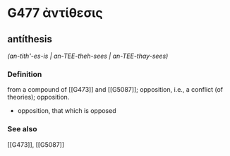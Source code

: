 # G477 ἀντίθεσις

## antíthesis

_(an-tith'-es-is | an-TEE-theh-sees | an-TEE-thay-sees)_

### Definition

from a compound of [[G473]] and [[G5087]]; opposition, i.e., a conflict (of theories); opposition.

- opposition, that which is opposed

### See also

[[G473]], [[G5087]]

